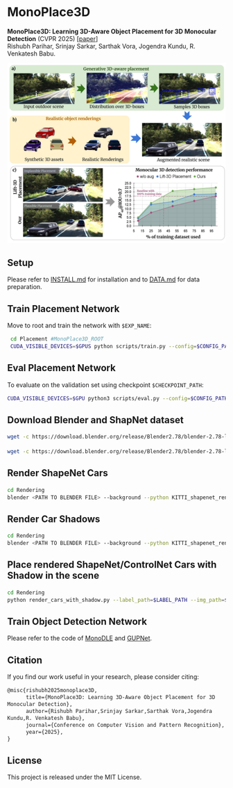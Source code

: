 # MonoPlace3D

**MonoPlace3D: Learning 3D-Aware Object Placement for 3D Monocular Detection** (CVPR 2025) [[paper](https://arxiv.org/abs/2504.06801)]\
Rishubh Parihar, Srinjay Sarkar, Sarthak Vora, Jogendra Kundu, R. Venkatesh Babu.

<img src="assets/road-scene-teaser-fig.jpg" alt="vis" style="zoom:50%;" />


## Setup

Please refer to [INSTALL.md](./Placement/INSTALL.md) for installation and to [DATA.md](./Placement/DATA.md) for data preparation.


## Train Placement Network

Move to root and train the network with `$EXP_NAME`:

```sh
 cd Placement #MonoPlace3D_ROOT
 CUDA_VISIBLE_DEVICES=$GPUS python scripts/train.py --config=$CONFIG_PATH --experiment_name=$EXP_NAME
```

## Eval Placement Network

To evaluate on the validation set using checkpoint `$CHECKPOINT_PATH`:

```sh
CUDA_VISIBLE_DEVICES=$GPU python3 scripts/eval.py --config=$CONFIG_PATH --gpu=0 --checkpoint_path=$CKPT_PATH --split_to_test=$SPLIT 
```
## Download Blender and ShapNet dataset 
```sh
wget -c https://download.blender.org/release/Blender2.78/blender-2.78-linux-glibc219-x86_64.tar.bz2

wget -c https://download.blender.org/release/Blender2.78/blender-2.78-linux-glibc219-x86_64.tar.bz2
```

## Render ShapeNet Cars
```sh
cd Rendering
blender <PATH TO BLENDER FILE> --background --python KITTI_shapenet_render_cars.py --root=$LABEL_PATH --render_path=$RENDERED_IMAGE_PATH --start_idx 0
```
## Render Car Shadows
```sh
cd Rendering
blender <PATH TO BLENDER FILE> --background --python KITTI_shapenet_render_shadows.py --root=$LABEL_PATH --render_path=$RENDERED_IMAGE_PATH --start_idx 0
```

## Place rendered ShapeNet/ControlNet Cars with Shadow in the scene
```sh
cd Rendering
python render_cars_with_shadow.py --label_path=$LABEL_PATH --img_path=$IMAGE_2_PATH --render_car_path=$RENDER_CAR_PATH --render_transformed_cars_path=$RENDER_CARS_TRANS_PATH --img_save_path=$IMG_PATH --start_idx 0
```

## Train Object Detection Network
Please refer to the code of [MonoDLE](https://github.com/xinzhuma/monodle) and [GUPNet](https://github.com/SuperMHP/GUPNet).

## Citation

If you find our work useful in your research, please consider citing:

```
@misc{rishubh2025monoplace3D,
      title={MonoPlace3D: Learning 3D-Aware Object Placement for 3D Monocular Detection},
      author={Rishubh Parihar,Srinjay Sarkar,Sarthak Vora,Jogendra Kundu,R. Venkatesh Babu},
      journal={Conference on Computer Vision and Pattern Recognition},      
      year={2025}, 
}
 ```

## License

This project is released under the MIT License.
